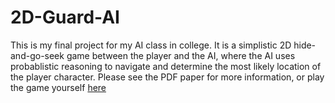# 2D-Guard-AI
This is my final project for my AI class in college.
It is a simplistic 2D hide-and-go-seek game between the player and the AI, where the AI uses probablistic reasoning to navigate and determine the most likely location of the player character.
Please see the PDF paper for more information, or play the game yourself [here](http://clarvel.github.io/2D-Guard-AI/)
